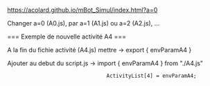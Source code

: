 https://acolard.github.io/mBot_Simul/index.html?a=0

Changer a=0 (A0.js), par a=1 (A1.js) ou a=2 (A2.js), ...

=== Exemple de nouvelle activité A4 ===
  
  A la fin du fichie activité (A4.js) mettre -> export { envParamA4 }
  
  Ajouter au debut du script.js ->  import { envParamA4 } from "./A4.js"
  
                                    ActivityList[4] = envParamA4;
                                    
